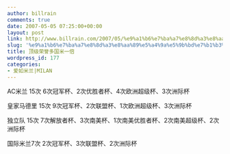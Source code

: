 ```yaml
---
author: billrain
comments: true
date: 2007-05-05 07:25:00+00:00
layout: post
link: http://www.billrain.com/2007/05/%e9%a1%b6%e7%ba%a7%e8%8d%a3%e8%aa%89%e5%a4%9a%e5%9b%bd%e7%b1%b3%e4%b8%80%e5%80%8d/
slug: '%e9%a1%b6%e7%ba%a7%e8%8d%a3%e8%aa%89%e5%a4%9a%e5%9b%bd%e7%b1%b3%e4%b8%80%e5%80%8d'
title: 顶级荣誉多国米一倍
wordpress_id: 177
categories:
- 爱如米兰|MILAN
---
```


AC米兰 15次 6次冠军杯、2次优胜者杯、4次欧洲超级杯、3次洲际杯

皇家马德里 15次 9次冠军杯、2次联盟杯、1次欧洲超级杯、3次洲际杯

独立队 15次 7次解放者杯、3次南美杯、1次南美优胜者杯、2次南美超级杯、2次洲际杯

国际米兰7次 2次冠军杯、3次联盟杯、2次洲际杯
